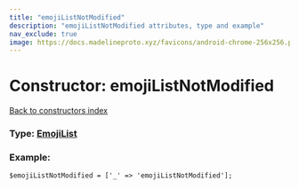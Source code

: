 ```yaml
---
title: "emojiListNotModified"
description: "emojiListNotModified attributes, type and example"
nav_exclude: true
image: https://docs.madelineproto.xyz/favicons/android-chrome-256x256.png
---
```

# Constructor: emojiListNotModified  
[Back to constructors index](/API_docs/constructors/index.html)






### Type: [EmojiList](/API_docs/types/EmojiList.html)


### Example:

```
$emojiListNotModified = ['_' => 'emojiListNotModified'];
```  
